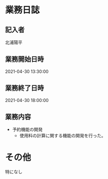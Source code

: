 # 業務日誌

## 記入者

北浦陽平

## 業務開始日時

2021-04-30 13:30:00

## 業務終了日時

2021-04-30 18:00:00

## 業務内容

- 予約機能の開発
	- 使用料の計算に関する機能の開発を行った。

# その他

特になし